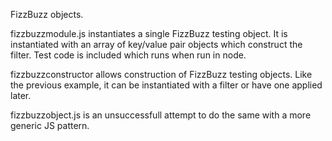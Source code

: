 FizzBuzz objects.

fizzbuzzmodule.js instantiates a single FizzBuzz testing object.  It is instantiated with an array of key/value pair objects which construct the filter.  Test code is included which runs when run in node.

fizzbuzzconstructor allows construction of FizzBuzz testing objects.  Like the previous example, it can be instantiated with a filter or have one applied later.

fizzbuzzobject.js is an unsuccessfull attempt to do the same with a more generic JS pattern.